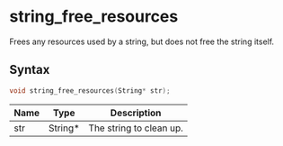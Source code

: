 # string_free_resources

Frees any resources used by a string, but does not free the string itself.

## Syntax

```c
void string_free_resources(String* str);
```

| Name | Type | Description |
| --- | --- | --- |
| str | String* | The string to clean up. |

